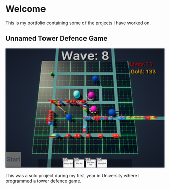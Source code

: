 # Welcome

This is my portfolio containing some of the projects I have worked on.


## Unnamed Tower Defence Game
<img src="Tower Defence/Tower Defence Cover.jpg" width="550"/>

This was a solo project during my first year in University where I programmed a tower defence game.